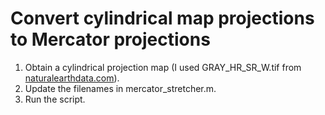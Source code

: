 # Convert cylindrical map projections to Mercator projections

1. Obtain a cylindrical projection map (I used GRAY_HR_SR_W.tif from [naturalearthdata.com](https://www.naturalearthdata.com/downloads/10m-raster-data/10m-gray-earth/)).
2. Update the filenames in mercator_stretcher.m.
3. Run the script.